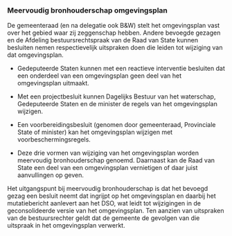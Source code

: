 ### Meervoudig bronhouderschap omgevingsplan

De gemeenteraad (en na delegatie ook B&W) stelt het omgevingsplan vast over het
gebied waar zij zeggenschap hebben. Andere bevoegde gezagen en de Afdeling
bestuursrechtspraak van de Raad van State kunnen besluiten nemen respectievelijk
uitspraken doen die leiden tot wijziging van dat omgevingsplan.

-   Gedeputeerde Staten kunnen met een reactieve interventie besluiten dat een
    onderdeel van een omgevingsplan geen deel van het omgevingsplan uitmaakt.

-   Met een projectbesluit kunnen Dagelijks Bestuur van het waterschap,
    Gedeputeerde Staten en de minister de regels van het omgevingsplan wijzigen.

-   Een voorbereidingsbesluit (genomen door gemeenteraad, Provinciale State of
    minister) kan het omgevingsplan wijzigen met voorbeschermingsregels.

-   Deze drie vormen van wijziging van het omgevingsplan worden meervoudig
    bronhouderschap genoemd. Daarnaast kan de Raad van State een deel van een
    omgevingsplan vernietigen of daar juist aanvullingen op geven.

Het uitgangspunt bij meervoudig bronhouderschap is dat het bevoegd gezag een
besluit neemt dat ingrijpt op het omgevingsplan en daarbij het mutatiebericht
aanlevert aan het DSO, wat leidt tot wijzigingen in de geconsolideerde versie
van het omgevingsplan. Ten aanzien van uitspraken van de bestuursrechter geldt
dat de gemeente de gevolgen van die uitspraak in het omgevingsplan verwerkt.
